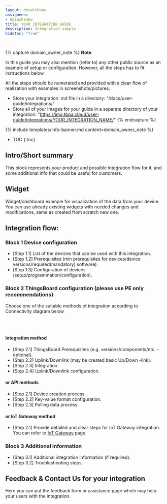 ```yaml
---
layout: docwithnav
assignees:
- ddiachenko
title: YOUR_INTEGRATION_GUIDE
description: Integration sample
hidetoc: "true"

---
```


{% capture domain_owner_note %}
**Note**

In this guide you may also mention (refer to) any other public source as an example of setup or configuration. However, all the steps has to fit instructions below.

All the steps should be numerated and provided with a clear flow of realization with examples in screenshots/pictures.

* Store your integration .md file in a directory: "/docs/user-guide/integrations/"
* Store all of your images for your guide in a separate directory of your integration: "https://img.tbqa.cloud/user-guide/integrations/YOUR_INTEGRATION_NAME/"
{% endcapture %}

{% include templates/info-banner.md content=domain_owner_note %}

* TOC 
{:toc}

## Intro/Short summary

This block represents your product and possible integration flow for it, and some additional info that could be useful for customers.

## Widget

Widget/dashboard example for visualization of the data from your device. You can use already existing widgets with needed changes and modifications, same as created from scratch new one.

## Integration flow:

### Block 1 Device configuration

* [Step 1.1] List of the devices that can be used with this integration.
* [Step 1.2] Prerequisites (min prerequisites for devices/device versions/required(mandatory) software).
* [Step 1.3] Configuration of devices (setup/programmation/configuration).

### Block 2 ThingsBoard configuration (please use PE only recommendations)

Choose one of the suitable methods of integration according to Connectivity diagram below

<br>
<br>

<object width="80%" data="https://img.tbqa.cloud/connectivity.svg"></object>

#### Integration method

* [Step 2.1] ThingsBoard Prerequisites (e.g. versions/components/etc. - optional).
* [Step 2.2] Uplink/Downlink (may be created basic Up/Down -link).
* [Step 2.3] Integration.
* [Step 2.4] Uplink/Downlink configuration.

#### or API methods

* [Step 2.1] Device creation process.
* [Step 2.2] Key-value format configuration.
* [Step 2.3] Pulling data process.

#### or IoT Gateway method

* [Step 2.1] Provide detailed and clear steps for IoT Gateway integration. You can refer to [IoT Gateway](/docs/iot-gateway/getting-started/) page.

### Block 3 Additional information

* [Step 3.1] Additional integration information (if required).
* [Step 3.2] Troubleshooting steps.

## Feedback & Contact Us for your integration

Here you can put the feedback form or assistance page which may help your users with the integration.

